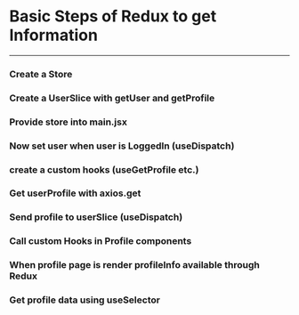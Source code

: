 # Basic Steps of Redux to get Information
---

### Create a Store

### Create a UserSlice with getUser and getProfile

### Provide store into main.jsx

### Now set user when user is LoggedIn (useDispatch)

### create a custom hooks (useGetProfile etc.)

### Get userProfile with axios.get

### Send profile to userSlice (useDispatch)

### Call custom Hooks in Profile components

### When profile page is render profileInfo available through Redux

### Get profile data using useSelector